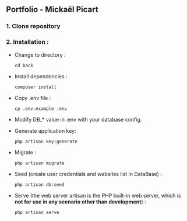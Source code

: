 ## **Portfolio - Mickaël Picart**

### 1. Clone repository

### 2. Installation :
  - Change to directory :
      ```
      cd back
      ```
  - Install dependencies :
      ```
      composer install
      ```
  - Copy .env file :
      ```
      cp .env.example .env
      ```
  - Modify DB_* value in .env with your database config.
  - Generate application key:
      ```
      php artisan key:generate
      ```
  - Migrate :
      ```
      php artisan migrate
      ```
  - Seed (create user credentials and websites list in DataBase) :
      ```
      php artisan db:seed
      ```
   
   - Serve (the web server artisan is the PHP built-in web server, which is **not for use in any scenario other than development**) :
      ```
      php artisan serve
 
